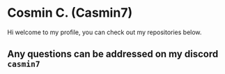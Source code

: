 # Cosmin C. (Casmin7)

Hi welcome to my profile, you can check out my repositories below.

Any questions can be addressed on my discord ```casmin7```
---
<!---
Casmin7/Casmin7 is a ✨ special ✨ repository because its `README.md` (this file) appears on your GitHub profile.
You can click the Preview link to take a look at your changes.
--->
